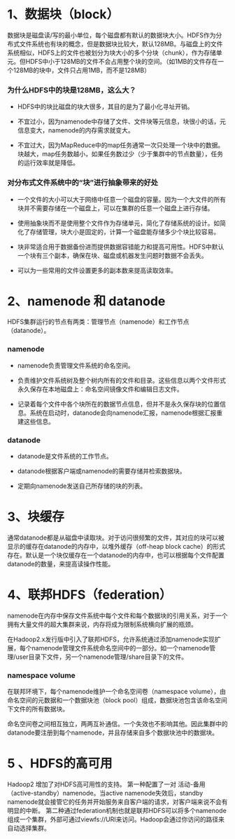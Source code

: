 # 1、数据块（block）
  
数据块是磁盘读/写的最小单位，每个磁盘都有默认的数据块大小。HDFS作为分布式文件系统也有块的概念，但是数据块比较大，默认128MB。与磁盘上的文件系统相似，HDFS上的文件也被划分为块大小的多个分块（chunk），作为存储单元。但HDFS中小于128MB的文件不会占用整个块的空间。（如1MB的文件存在一个128MB的块中，文件只占用1MB，而不是128MB）

### 为什么HDFS中的块是128MB，这么大？

*  HDFS中的块比磁盘的块大很多，其目的是为了最小化寻址开销。

* 不宜过小，因为namenode中存储了文件、文件块等元信息，块很小的话，元信息变大，namenode的内存需求就变大。

* 不宜过大，因为MapReduce中的map任务通常一次只处理一个块中的数据。块越大，map任务数越小，如果任务数过少（少于集群中的节点数量），任务的运行效率就是降低。

### 对分布式文件系统中的“块”进行抽象带来的好处

*  一个文件的大小可以大于网络中任意一个磁盘的容量。因为一个大文件的所有块并不需要存储在一个磁盘上，可以在集群的任意一个磁盘上进行存储。

* 使用抽象块而不是使用整个文件作为存储单元，简化了存储系统的设计。如简化了存储管理，块大小是固定的，计算一个磁盘能存储多少个块比较容易。

* 块非常适合用于数据备份进而提供数据容错能力和提高可用性。HDFS中默认一个块有三个副本，确保在块、磁盘或机器发生问题时数据不会丢失。

*  可以为一些常用的文件设置更多的副本数来提高读取效率。

# 2、namenode 和 datanode

HDFS集群运行的节点有两类：管理节点（namenode）和工作节点（datanode）。

### namenode

*  namenode负责管理文件系统的命名空间。

* 负责维护文件系统树及整个树内所有的文件和目录。这些信息以两个文件形式永久保存在本地磁盘上：命名空间镜像文件和编辑日志文件。

*  记录着每个文件中各个块所在的数据节点信息，但并不是永久保存块的位置信息。系统在启动时，datanode会向namenode汇报，namenode根据汇报重建这些信息。

### datanode
 * datanode是文件系统的工作节点。

* datanode根据客户端或namenode的需要存储并检索数据块。

* 定期向namenode发送自己所存储的块的列表。

# 3、块缓存

通常datanode都是从磁盘中读取块。对于访问很频繁的文件，其对应的块可以被显示的缓存在datanode的内存中，以堆外缓存（off-heap block cache）的形式存在。默认是一个块仅缓存在一个datanode的内存中，也可以根据每个文件配置datanode的数量，来提高读操作性能。

# 4、联邦HDFS（federation）

namenode在内存中保存文件系统中每个文件和每个数据块的引用关系，对于一个拥有大量文件的超大集群来说，内存将成为限制系统横向扩展的瓶颈。

在Hadoop2.x发行版中引入了联邦HDFS，允许系统通过添加namenode实现扩展，每个namenode管理文件系统命名空间中的一部分。如一个namenode管理/user目录下文件，另一个namenode管理/share目录下的文件。

### namespace volume

在联邦环境下，每个namenode维护一个命名空间卷（namespace volume），由命名空间的元数据和一个数据块池（block pool）组成，数据块池包含该命名空间下文件的所有数据块。

命名空间卷之间相互独立，两两互补通信。一个失效也不影响其他。因此集群中的datanode要注册到每个namenode，并且存储来自多个数据块池中的数据块。

# 5 、HDFS的高可用

Hadoop2 增加了对HDFS高可用性的支持。
第一种配置了一对 活动-备用（active-standby）namenode。当active namenode失效后，standby namenode就会接管它的任务并开始服务来自客户端的请求，对客户端来说不会有明显的中断。
第二种通过federation机制也就是联邦HDFS可以将多个namenode组成一个集群，外部可通过viewfs://URI来访问。Hadoop会通过你访问的路径来自动选择集群。
